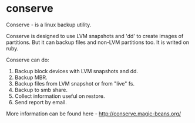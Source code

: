conserve
========

Conserve - is a linux backup utility.

Conserve is designed to use LVM snapshots and 'dd' to create images of partitions. But it can backup files and non-LVM partitions too.
It is writed on ruby. 

Conserve can do:
1. Backup block devices with LVM snapshots and dd.
2. Backup MBR.
3. Backup files from LVM snapshot or from \"live\" fs.
4. Backup to smb share.
5. Collect information useful on restore.
6. Send report by email.

More information can be found here - http://conserve.magic-beans.org/
